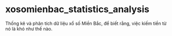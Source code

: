 # xosomienbac_statistics_analysis
Thống kê và phân tích dữ liệu xổ số Miền Bắc, để biết rằng, việc kiếm tiền từ nó là khó như thế nào.
